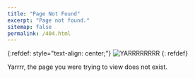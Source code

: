 ```yaml
---
title: "Page Not Found"
excerpt: "Page not found."
sitemap: false
permalink: /404.html
---
```


{:refdef: style="text-align: center;"}
![YARRRRRRRR](/assets/images/pirate-avatar_animated_x3.gif)
{: refdef}

Yarrrr, the page you were trying to view does not exist.
